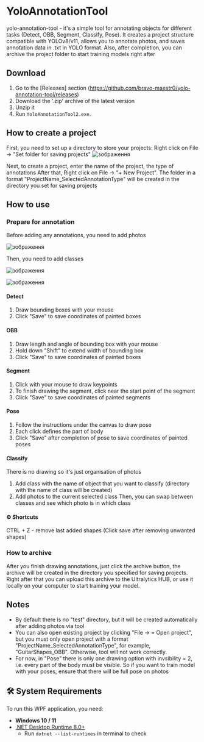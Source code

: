 # YoloAnnotationTool

yolo-annotation-tool - it's a simple tool for annotating objects for different tasks (Detect, OBB, Segment, Classify, Pose). 
It creates a project structure compatible with YOLOv8/v11, allows you to annotate photos, and saves annotation data in .txt in YOLO format. Also, after completion, you can archive the project folder to start training models right after

## Download

1. Go to the [Releases] section (https://github.com/bravo-maestr0/yolo-annotation-tool/releases)
2. Download the '.zip' archive of the latest version
3. Unzip it
4. Run `YoloAnnotationTool2.exe`.

## How to create a project

First, you need to set up a directory to store your projects: Right click on File -> "Set folder for saving projects"
![зображення](https://github.com/user-attachments/assets/1cae0500-a613-412e-9d40-a7694a42210a)

Next, to create a project, enter the name of the project, the type of annotations
After that, Right click on File -> "+ New Project".
The folder in a format "ProjectName_SelectedAnnotationType" will be created in the directory you set for saving projects

## How to use

### Prepare for annotation
Before adding any annotations, you need to add photos

![зображення](https://github.com/user-attachments/assets/549b2efa-c536-4bf5-8dfc-5da54fc8dc5f)

Then, you need to add classes

![зображення](https://github.com/user-attachments/assets/da28cdfe-455f-4d30-b874-dd10f1eea459)

![зображення](https://github.com/user-attachments/assets/13f3ab32-7359-4991-b1a6-e9ee039aeaa1)
#### Detect
1. Draw bounding boxes with your mouse
2. Click "Save" to save coordinates of painted boxes
#### OBB
1. Draw length and angle of bounding box with your mouse
2. Hold down "Shift" to extend width of bounding box
3. Click "Save" to save coordinates of painted boxes
#### Segment
1. Click with your mouse to draw keypoints
2. To finish drawing the segment, click near the start point of the segment
3. Click "Save" to save coordinates of painted segments
#### Pose
1. Follow the instructions under the canvas to draw pose
2. Each click defines the part of body
3. Click "Save" after completion of pose to save coordinates of painted poses
#### Classify
There is no drawing so it's just organisation of photos
1. Add class with the name of object that you want to classify (directory with the name of class will be created)
2. Add photos to the current selected class
Then, you can swap between classes and see which photo is in which class
#### ⚙ Shortcuts
CTRL + Z - remove last added shapes
(Click save after removing unwanted shapes)

### How to archive
After you finish drawing annotations, just click the archive button, the archive will be created in the directory you specified for saving projects. Right after that you can upload this archive to the Ultralytics HUB, or use it locally on your computer to start training your model.

## Notes 
- By default there is no "test" directory, but it will be created automatically after adding photos via tool
- You can also open existing project by clicking "File -> = Open project", but you must only open project with a format "ProjectName_SelectedAnnotationType", for example, "GuitarShapes_OBB". Otherwise, tool will not work correctly.
- For now, in "Pose" there is only one drawing option with invsibility = 2, i.e. every part of the body must be visible. So if you want to train model with your poses, ensure that there will be full pose on photos

## 🛠️ System Requirements

To run this WPF application, you need:

- **Windows 10 / 11**
- [.NET Desktop Runtime 8.0+](https://dotnet.microsoft.com/en-us/download/dotnet/8.0) 
  - Run `dotnet --list-runtimes` in terminal to check
